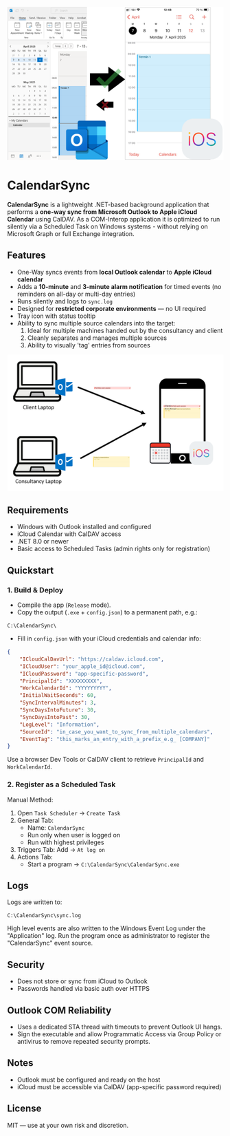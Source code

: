 ﻿![CalendarSync Illustration 1](illustration.png "Calendar Sync")



# CalendarSync

**CalendarSync** is a lightweight .NET-based background application that performs a **one-way sync from Microsoft Outlook to Apple iCloud Calendar** using CalDAV. 
As a COM-Interop application it is optimized to run silently via a Scheduled Task on Windows systems - without relying on Microsoft Graph or full Exchange integration.

## Features

- One-Way syncs events from **local Outlook calendar** to **Apple iCloud calendar**
- Adds a **10-minute** and **3-minute alarm notification** for timed events (no reminders on all-day or multi-day entries)
- Runs silently and logs to `sync.log`
- Designed for **restricted corporate environments** — no UI required
- Tray icon with status tooltip
- Ability to sync multiple source calendars into the target:
    1. Ideal for multiple machines handed out by the consultancy and client
    2. Cleanly separates and manages multiple sources
    3. Ability to visually 'tag' entries from sources

![CalendarSync Illustration 2](illustration_multiple.png "Calendar Sync")

## Requirements

- Windows with Outlook installed and configured
- iCloud Calendar with CalDAV access
- .NET 8.0 or newer
- Basic access to Scheduled Tasks (admin rights only for registration)

## Quickstart

### 1. Build & Deploy

- Compile the app (`Release` mode).
- Copy the output (`.exe` + `config.json`) to a permanent path, e.g.:

```
C:\CalendarSync\
```

- Fill in `config.json` with your iCloud credentials and calendar info:

```json
{
    "ICloudCalDavUrl": "https://caldav.icloud.com",
    "ICloudUser": "your_apple_id@icloud.com",
    "ICloudPassword": "app-specific-password",
    "PrincipalId": "XXXXXXXXX",
    "WorkCalendarId": "YYYYYYYYY",
    "InitialWaitSeconds": 60,
    "SyncIntervalMinutes": 3,
    "SyncDaysIntoFuture": 30,
    "SyncDaysIntoPast": 30,
    "LogLevel": "Information",
    "SourceId": "in_case_you_want_to_sync_from_multiple_calendars",
	"EventTag": "this_marks_an_entry_with_a_prefix_e.g_ [COMPANY]"
}
```

Use a browser Dev Tools or CalDAV client to retrieve `PrincipalId` and `WorkCalendarId`.

### 2. Register as a Scheduled Task

Manual Method:

1. Open `Task Scheduler` → `Create Task`
2. General Tab:
   - Name: `CalendarSync`
   - Run only when user is logged on
   - Run with highest privileges
3. Triggers Tab: Add → `At log on`
4. Actions Tab:
   - Start a program → `C:\CalendarSync\CalendarSync.exe`

## Logs

Logs are written to:
```
C:\CalendarSync\sync.log
```
High level events are also written to the Windows Event Log under the
"Application" log. Run the program once as administrator to register the
"CalendarSync" event source.

## Security

- Does not store or sync from iCloud to Outlook
- Passwords handled via basic auth over HTTPS

## Outlook COM Reliability

- Uses a dedicated STA thread with timeouts to prevent Outlook UI hangs.
- Sign the executable and allow Programmatic Access via Group Policy or antivirus to remove repeated security prompts.

## Notes

- Outlook must be configured and ready on the host
- iCloud must be accessible via CalDAV (app-specific password required)

## License

MIT — use at your own risk and discretion.
